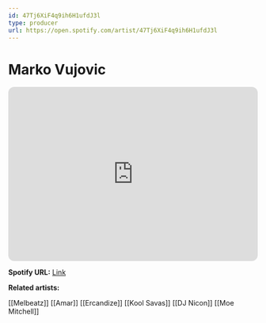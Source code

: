 ```yaml
---
id: 47Tj6XiF4q9ih6H1ufdJ3l
type: producer
url: https://open.spotify.com/artist/47Tj6XiF4q9ih6H1ufdJ3l
---
```

# Marko Vujovic

<iframe style="border-radius:12px" src="https://open.spotify.com/embed/artist/47Tj6XiF4q9ih6H1ufdJ3l" width="100%" height="352" frameBorder="0" allowfullscreen="" allow="autoplay; clipboard-write; encrypted-media; fullscreen; picture-in-picture" loading="lazy"></iframe>

**Spotify URL:** [Link](https://open.spotify.com/artist/47Tj6XiF4q9ih6H1ufdJ3l)

**Related artists:**

[[Melbeatz]]
[[Amar]]
[[Ercandize]]
[[Kool Savas]]
[[DJ Nicon]]
[[Moe Mitchell]]
